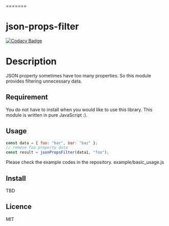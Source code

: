 =======
# json-props-filter
[![Codacy Badge](https://api.codacy.com/project/badge/Grade/35bc7e2989224fef9ca7661c1d0f86a2)](https://app.codacy.com/manual/otokunaga2/json-props-filter?utm_source=github.com&utm_medium=referral&utm_content=otokunaga2/json-props-filter&utm_campaign=Badge_Grade_Dashboard)

# Description
JSON property sometimes have too many properties.
So this module provides filtering unnecessary data.

## Requirement

You do not have to install when you would like to use this library.
This module is written in pure JavaScript :).

## Usage
```javascript
const data = { foo: "bar", bar: "baz" };
// remove foo property data
const result = jsonPropsFilter(data1, "foo");
```

Please check the example codes in the repository.
example/basic_usage.js

## Install
TBD

## Licence
MIT
